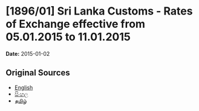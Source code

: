 # [1896/01] Sri Lanka Customs - Rates of Exchange effective from 05.01.2015 to 11.01.2015

**Date:** 2015-01-02

## Original Sources

- [English](https://documents.gov.lk/view/extra-gazettes/2015/1/1896-01_E.pdf)
- [සිංහල](https://documents.gov.lk/view/extra-gazettes/2015/1/1896-01_S.pdf)
- [தமிழ்](https://documents.gov.lk/view/extra-gazettes/2015/1/1896-01_T.pdf)
